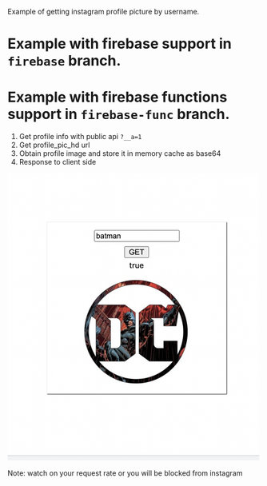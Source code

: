 Example of getting instagram profile picture by username.

# __Example with firebase support in `firebase` branch.__

# __Example with firebase functions support in `firebase-func` branch.__

1. Get profile info with public api `?__a=1`
2. Get profile_pic_hd url
3. Obtain profile image and store it in memory cache as base64
4. Response to client side

![example](example.png)

Note: watch on your request rate or you will be blocked from instagram